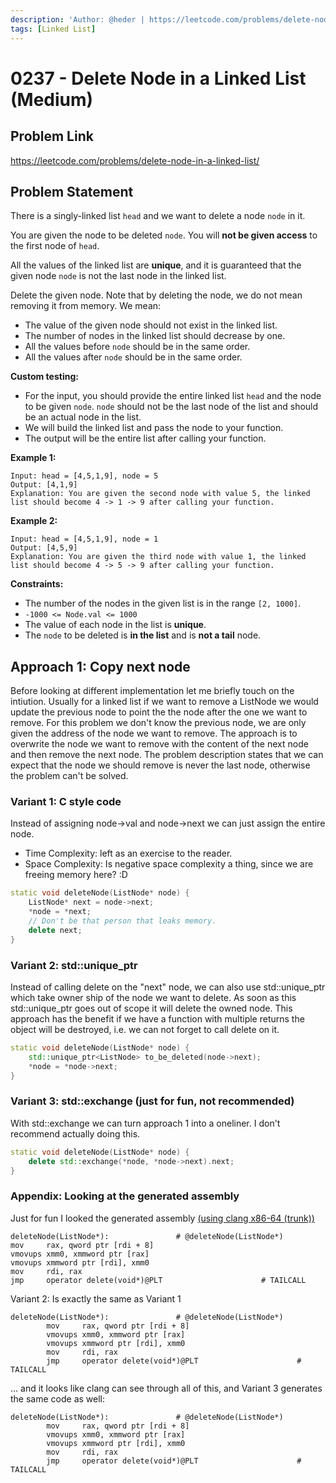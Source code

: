 ```yaml
---
description: 'Author: @heder | https://leetcode.com/problems/delete-node-in-a-linked-list/'
tags: [Linked List]
---
```


# 0237 - Delete Node in a Linked List (Medium) 

## Problem Link

https://leetcode.com/problems/delete-node-in-a-linked-list/

## Problem Statement

There is a singly-linked list `head` and we want to delete a node `node` in it.

You are given the node to be deleted `node`. You will **not be given access** to the first node of `head`.

All the values of the linked list are **unique**, and it is guaranteed that the given node `node` is not the last node in the linked list.

Delete the given node. Note that by deleting the node, we do not mean removing it from memory. We mean:

- The value of the given node should not exist in the linked list.
- The number of nodes in the linked list should decrease by one.
- All the values before `node` should be in the same order.
- All the values after `node` should be in the same order.

**Custom testing:**

- For the input, you should provide the entire linked list `head` and the node to be given `node`. `node` should not be the last node of the list and should be an actual node in the list.
- We will build the linked list and pass the node to your function.
- The output will be the entire list after calling your function.

**Example 1:**

```
Input: head = [4,5,1,9], node = 5
Output: [4,1,9]
Explanation: You are given the second node with value 5, the linked list should become 4 -> 1 -> 9 after calling your function.
```

**Example 2:**

```
Input: head = [4,5,1,9], node = 1
Output: [4,5,9]
Explanation: You are given the third node with value 1, the linked list should become 4 -> 5 -> 9 after calling your function.
```

**Constraints:**

- The number of the nodes in the given list is in the range `[2, 1000]`.
- `-1000 <= Node.val <= 1000`
- The value of each node in the list is **unique**.
- The `node` to be deleted is **in the list** and is **not a tail** node.

## Approach 1: Copy next node

Before looking at different implementation let me briefly touch on the intiution. Usually for a linked list if we want to remove a ListNode we would update the previous node to point the the node after the one we want to remove. For this problem we don't know the previous node, we are only given the address of the node we want to remove. The approach is to overwrite the node we want to remove with the content of the next node and then remove the next node. The problem description states that we can expect that the node we should remove is never the last node, otherwise the problem can't be solved.

### Variant 1: C style code

Instead of assigning node->val and node->next we can just assign the entire node.

- Time Complexity: left as an exercise to the reader.
- Space Complexity: Is negative space complexity a thing, since we are freeing memory here? :D

<Tabs>
<TabItem value="cpp" label="C++">
<SolutionAuthor name="@heder"/>

```cpp
static void deleteNode(ListNode* node) {
    ListNode* next = node->next;
    *node = *next;
    // Don't be that person that leaks memory.
    delete next;
}
```

</TabItem>
</Tabs>

### Variant 2: std::unique_ptr

Instead of calling delete on the "next" node, we can also use std::unique_ptr which take owner ship of the node we want to delete. As soon as this std::unique_ptr goes out of scope it will delete the owned node. This approach has the benefit if we have a function with multiple returns the object will be destroyed, i.e. we can not forget to call delete on it.

<Tabs>
<TabItem value="cpp" label="C++">
<SolutionAuthor name="@heder"/>

```cpp
static void deleteNode(ListNode* node) {
    std::unique_ptr<ListNode> to_be_deleted(node->next);
    *node = *node->next;
}
```

</TabItem>
</Tabs>

### Variant 3: std::exchange (just for fun, not recommended)

With std::exchange we can turn approach 1 into a oneliner. I don't recommend actually doing this.

<Tabs>
<TabItem value="cpp" label="C++">
<SolutionAuthor name="@heder"/>

```cpp
static void deleteNode(ListNode* node) {
    delete std::exchange(*node, *node->next).next;
}
```

</TabItem>
</Tabs>

### Appendix: Looking at the generated assembly

Just for fun I looked the generated assembly [(using clang x86-64 (trunk))](https://godbolt.org/z/WPz1cW98x)

```
deleteNode(ListNode*):               # @deleteNode(ListNode*)
mov     rax, qword ptr [rdi + 8]
vmovups xmm0, xmmword ptr [rax]
vmovups xmmword ptr [rdi], xmm0
mov     rdi, rax
jmp     operator delete(void*)@PLT                      # TAILCALL
```

Variant 2: Is exactly the same as Variant 1

```
deleteNode(ListNode*):               # @deleteNode(ListNode*)
        mov     rax, qword ptr [rdi + 8]
        vmovups xmm0, xmmword ptr [rax]
        vmovups xmmword ptr [rdi], xmm0
        mov     rdi, rax
        jmp     operator delete(void*)@PLT                      # TAILCALL
```

... and it looks like clang can see through all of this, and Variant 3 generates the same code as well:

```
deleteNode(ListNode*):               # @deleteNode(ListNode*)
        mov     rax, qword ptr [rdi + 8]
        vmovups xmm0, xmmword ptr [rax]
        vmovups xmmword ptr [rdi], xmm0
        mov     rdi, rax
        jmp     operator delete(void*)@PLT                      # TAILCALL
```